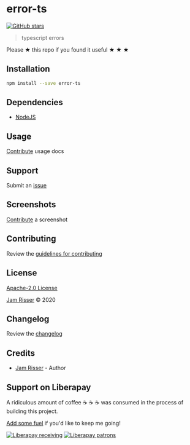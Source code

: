 # error-ts

[![GitHub stars](https://img.shields.io/github/stars/codejamninja/error-ts.svg?style=social&label=Stars)](https://github.com/codejamninja/error-ts)

> typescript errors

Please ★ this repo if you found it useful ★ ★ ★

## Installation

```sh
npm install --save error-ts
```

## Dependencies

- [NodeJS](https://nodejs.org)

## Usage

[Contribute](https://github.com/codejamninja/error-ts/blob/master/CONTRIBUTING.md) usage docs

## Support

Submit an [issue](https://github.com/codejamninja/error-ts/issues/new)

## Screenshots

[Contribute](https://github.com/codejamninja/error-ts/blob/master/CONTRIBUTING.md) a screenshot

## Contributing

Review the [guidelines for contributing](https://github.com/codejamninja/error-ts/blob/master/CONTRIBUTING.md)

## License

[Apache-2.0 License](https://github.com/codejamninja/error-ts/blob/master/LICENSE)

[Jam Risser](https://codejam.ninja) © 2020

## Changelog

Review the [changelog](https://github.com/codejamninja/error-ts/blob/master/CHANGELOG.md)

## Credits

- [Jam Risser](https://codejam.ninja) - Author

## Support on Liberapay

A ridiculous amount of coffee ☕ ☕ ☕ was consumed in the process of building this project.

[Add some fuel](https://liberapay.com/codejamninja/donate) if you'd like to keep me going!

[![Liberapay receiving](https://img.shields.io/liberapay/receives/codejamninja.svg?style=flat-square)](https://liberapay.com/codejamninja/donate)
[![Liberapay patrons](https://img.shields.io/liberapay/patrons/codejamninja.svg?style=flat-square)](https://liberapay.com/codejamninja/donate)
